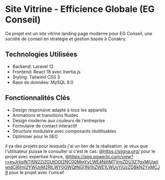 # Site Vitrine - Efficience Globale (EG Conseil)
Ce projet est un site vitrine landing page moderne pour EG Conseil, une société de conseil en stratégie et gestion basée à Conakry.

## Technologies Utilisées
- Backend: Laravel 12
- Frontend: React 18 avec Inertia.js
- Styling: Tailwind CSS 3
- Base de données: MySQL 8.0

## Fonctionnalités Clés
- Design responsive adapté à tous les appareils
- Animations et transitions fluides
- Design moderne aux couleurs de l'entreprise
- Formulaire de contact interactif
- Structure modulaire avec composants réutilisables
- Optimiser pour le SEO


il ya des projets pour lesquels j'ai un lien de la réalisation. je veux que l'utilisateur puisse le consulter si c'est le cas: @https://siigna.org/ pour le projet avec expertise france, @https://app.powerbi.com/view?r=eyJrIjoiNTI5N2ZjZGUtOGI2NC00MmYyLWE4NjItMTVmZDU3ZTgxMjUwIiwidCI6ImI2YWUxM2RlLWY0OWQtNGI1Ni1hZWE1LWUyYjUzZDBkN2YxMCJ9 pour le projet avec l'unicef